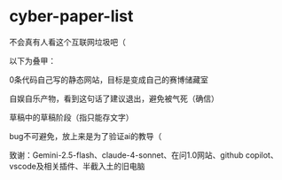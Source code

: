 # cyber-paper-list  
不会真有人看这个互联网垃圾吧（

以下为叠甲：

0条代码自己写的静态网站，目标是变成自己的赛博储藏室

自娱自乐产物，看到这句话了建议退出，避免被气死（确信）

草稿中的草稿阶段（指只能存文字）

bug不可避免，放上来是为了验证ai的教导（

致谢：Gemini-2.5-flash、claude-4-sonnet、在问1.0网站、github copilot、vscode及相关插件、半截入土的旧电脑        
